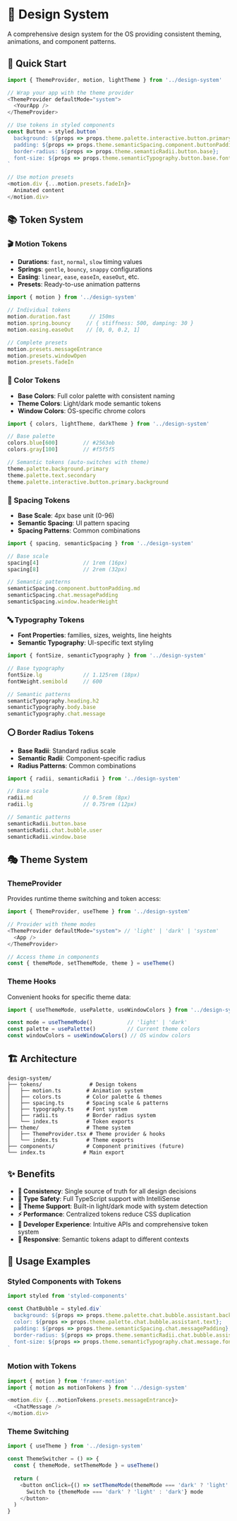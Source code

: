 # 🎨 Design System

A comprehensive design system for the OS providing consistent theming, animations, and component patterns.

## 🚀 Quick Start

```typescript
import { ThemeProvider, motion, lightTheme } from '../design-system'

// Wrap your app with the theme provider
<ThemeProvider defaultMode="system">
  <YourApp />
</ThemeProvider>

// Use tokens in styled components
const Button = styled.button`
  background: ${props => props.theme.palette.interactive.button.primary.background};
  padding: ${props => props.theme.semanticSpacing.component.buttonPadding.md};
  border-radius: ${props => props.theme.semanticRadii.button.base};
  font-size: ${props => props.theme.semanticTypography.button.base.fontSize};
`

// Use motion presets
<motion.div {...motion.presets.fadeIn}>
  Animated content
</motion.div>
```

## 📚 Token System

### 🎬 Motion Tokens
- **Durations**: `fast`, `normal`, `slow` timing values
- **Springs**: `gentle`, `bouncy`, `snappy` configurations  
- **Easing**: `linear`, `ease`, `easeIn`, `easeOut`, etc.
- **Presets**: Ready-to-use animation patterns

```typescript
import { motion } from '../design-system'

// Individual tokens
motion.duration.fast      // 150ms
motion.spring.bouncy     // { stiffness: 500, damping: 30 }
motion.easing.easeOut    // [0, 0, 0.2, 1]

// Complete presets
motion.presets.messageEntrance
motion.presets.windowOpen
motion.presets.fadeIn
```

### 🎨 Color Tokens
- **Base Colors**: Full color palette with consistent naming
- **Theme Colors**: Light/dark mode semantic tokens
- **Window Colors**: OS-specific chrome colors

```typescript
import { colors, lightTheme, darkTheme } from '../design-system'

// Base palette
colors.blue[600]        // #2563eb
colors.gray[100]        // #f5f5f5

// Semantic tokens (auto-switches with theme)
theme.palette.background.primary
theme.palette.text.secondary
theme.palette.interactive.button.primary.background
```

### 📏 Spacing Tokens
- **Base Scale**: 4px base unit (0-96)
- **Semantic Spacing**: UI pattern spacing
- **Spacing Patterns**: Common combinations

```typescript
import { spacing, semanticSpacing } from '../design-system'

// Base scale
spacing[4]              // 1rem (16px)
spacing[8]              // 2rem (32px)

// Semantic patterns
semanticSpacing.component.buttonPadding.md
semanticSpacing.chat.messagePadding
semanticSpacing.window.headerHeight
```

### 🔤 Typography Tokens
- **Font Properties**: families, sizes, weights, line heights
- **Semantic Typography**: UI-specific text styling

```typescript
import { fontSize, semanticTypography } from '../design-system'

// Base typography
fontSize.lg             // 1.125rem (18px)
fontWeight.semibold     // 600

// Semantic patterns
semanticTypography.heading.h2
semanticTypography.body.base
semanticTypography.chat.message
```

### ⭕ Border Radius Tokens
- **Base Radii**: Standard radius scale
- **Semantic Radii**: Component-specific radius
- **Radius Patterns**: Common combinations

```typescript
import { radii, semanticRadii } from '../design-system'

// Base scale
radii.md                // 0.5rem (8px)
radii.lg                // 0.75rem (12px)

// Semantic patterns
semanticRadii.button.base
semanticRadii.chat.bubble.user
semanticRadii.window.base
```

## 🎭 Theme System

### ThemeProvider
Provides runtime theme switching and token access:

```typescript
import { ThemeProvider, useTheme } from '../design-system'

// Provider with theme modes
<ThemeProvider defaultMode="system"> // 'light' | 'dark' | 'system'
  <App />
</ThemeProvider>

// Access theme in components
const { themeMode, setThemeMode, theme } = useTheme()
```

### Theme Hooks
Convenient hooks for specific theme data:

```typescript
import { useThemeMode, usePalette, useWindowColors } from '../design-system'

const mode = useThemeMode()           // 'light' | 'dark'
const palette = usePalette()          // Current theme colors
const windowColors = useWindowColors() // OS window colors
```

## 🏗️ Architecture

```
design-system/
├── tokens/               # Design tokens
│   ├── motion.ts        # Animation system
│   ├── colors.ts        # Color palette & themes  
│   ├── spacing.ts       # Spacing scale & patterns
│   ├── typography.ts    # Font system
│   ├── radii.ts         # Border radius system
│   └── index.ts         # Token exports
├── theme/               # Theme system
│   ├── ThemeProvider.tsx # Theme provider & hooks
│   └── index.ts         # Theme exports
├── components/          # Component primitives (future)
└── index.ts            # Main export
```

## ✨ Benefits

- **🎯 Consistency**: Single source of truth for all design decisions
- **🔧 Type Safety**: Full TypeScript support with IntelliSense
- **🌙 Theme Support**: Built-in light/dark mode with system detection
- **⚡ Performance**: Centralized tokens reduce CSS duplication
- **🚀 Developer Experience**: Intuitive APIs and comprehensive token system
- **📱 Responsive**: Semantic tokens adapt to different contexts

## 🎨 Usage Examples

### Styled Components with Tokens
```typescript
import styled from 'styled-components'

const ChatBubble = styled.div`
  background: ${props => props.theme.palette.chat.bubble.assistant.background};
  color: ${props => props.theme.palette.chat.bubble.assistant.text};
  padding: ${props => props.theme.semanticSpacing.chat.messagePadding};
  border-radius: ${props => props.theme.semanticRadii.chat.bubble.assistant};
  font-size: ${props => props.theme.semanticTypography.chat.message.fontSize};
`
```

### Motion with Tokens
```typescript
import { motion } from 'framer-motion'
import { motion as motionTokens } from '../design-system'

<motion.div {...motionTokens.presets.messageEntrance}>
  <ChatMessage />
</motion.div>
```

### Theme Switching
```typescript
import { useTheme } from '../design-system'

const ThemeSwitcher = () => {
  const { themeMode, setThemeMode } = useTheme()
  
  return (
    <button onClick={() => setThemeMode(themeMode === 'dark' ? 'light' : 'dark')}>
      Switch to {themeMode === 'dark' ? 'light' : 'dark'} mode
    </button>
  )
}
```
